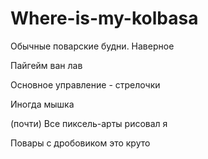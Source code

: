 # Where-is-my-kolbasa
Обычные поварские будни. Наверное

Пайгейм ван лав

Основное управление - стрелочки

Иногда мышка

(почти) Все пиксель-арты рисовал я

Повары с дробовиком это круто
